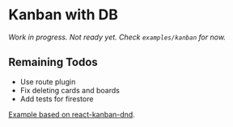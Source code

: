 # Kanban with DB

_Work in progress. Not ready yet. Check `examples/kanban` for now._

## Remaining Todos

- Use route plugin
- Fix deleting cards and boards
- Add tests for firestore

[Example based on react-kanban-dnd](https://github.com/lucasbesen/react-kanban-dnd).
